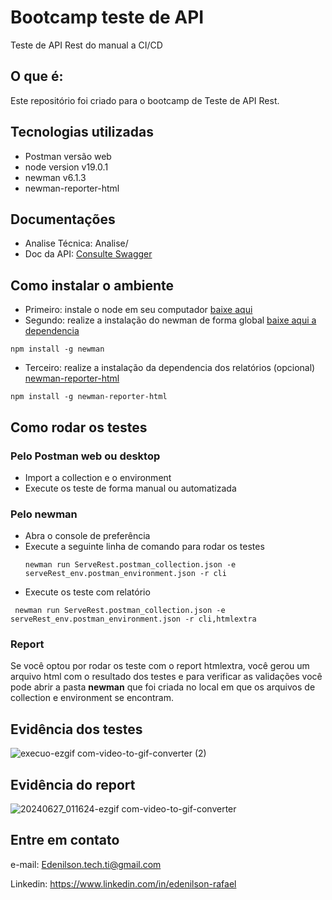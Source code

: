 # Bootcamp teste de API
Teste de API Rest do manual a CI/CD 


## O que é:
Este repositório foi criado para o bootcamp de Teste de API Rest. 

## Tecnologias utilizadas
- Postman versão web
- node version v19.0.1
- newman v6.1.3
- newman-reporter-html

## Documentações 

- Analise Técnica: Analise/
- Doc da API: [Consulte Swagger](https://serverest.dev/#/)

## Como instalar o ambiente

- Primeiro: instale o node em seu computador [baixe aqui](https://nodejs.org/en/download)
- Segundo: realize a instalação do newman de forma global [baixe aqui a dependencia](https://www.npmjs.com/package/newman)
```
npm install -g newman
```
- Terceiro: realize a instalação da dependencia dos relatórios (opcional) [newman-reporter-html
](https://www.npmjs.com/package/newman-reporter-html)
```
npm install -g newman-reporter-html
```

## Como rodar os testes 

### Pelo Postman web ou desktop
- Import a collection e o environment
- Execute os teste de forma manual ou automatizada

### Pelo newman

- Abra o console de preferência
- Execute a seguinte linha de comando para rodar os testes
  ```
  newman run ServeRest.postman_collection.json -e serveRest_env.postman_environment.json -r cli
  ```
- Execute os teste com relatório
 ```
  newman run ServeRest.postman_collection.json -e serveRest_env.postman_environment.json -r cli,htmlextra
  ```

### Report 

Se você optou por rodar os teste com o report htmlextra, você gerou um arquivo html com o resultado dos testes e para verificar as validações você pode abrir a pasta **newman** que foi criada no local em que os arquivos de collection e environment se encontram. 

## Evidência dos testes 

![execuo-ezgif com-video-to-gif-converter (2)](https://github.com/EdenilsonAlves/serveRest-API/assets/98066667/b07c7d41-cdbd-4ccc-9021-1e1d7a6c661c)

## Evidência do report

![20240627_011624-ezgif com-video-to-gif-converter](https://github.com/EdenilsonAlves/serveRest-API/assets/98066667/1a11ba9c-eb46-4b00-b743-744a36c04809)

## Entre em contato 

e-mail: Edenilson.tech.ti@gmail.com

Linkedin: https://www.linkedin.com/in/edenilson-rafael
